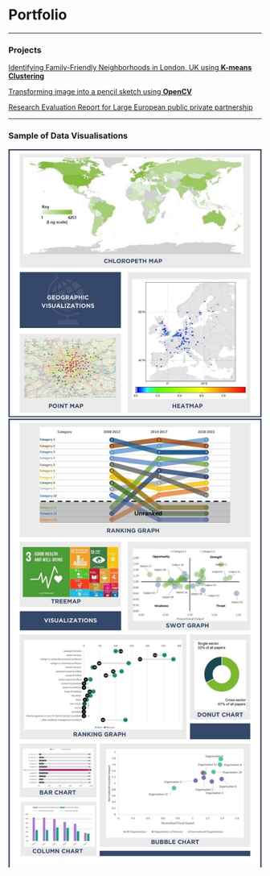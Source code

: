 # Portfolio
---
### Projects
[Identifying Family-Friendly Neighborhoods in London, UK using **K-means Clustering**](https://github.com/kristy1620/Coursera_Capstone/blob/master/London_Data_Report.pdf)

[Transforming image into a pencil sketch using **OpenCV**](https://github.com/kristy1620/Coursera_Capstone/blob/master/London_Data_Report.pdf)

[Research Evaluation Report for Large European public private partnership](https://www.ihi.europa.eu/sites/default/files/uploads/Documents/About/Reports/IHI_Bibliometrics_Report_2023_Final.pdf)

---
### Sample of Data Visualisations
<img src="images/geographic.jpg"> 
<img src="images/various_viz.jpg"> 

